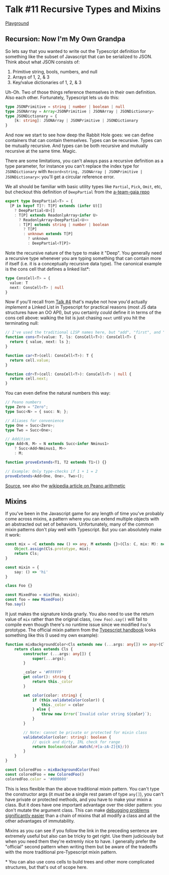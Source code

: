 # Talk #11 Recursive Types and Mixins

[Playground](https://www.typescriptlang.org/play/?#code/C4TwDgpgBAUgygeQHIAUBOBLAth4GBu0AvFAM7CYB2A5lAD5SUCuWARhGvVKwPY8A2EAIaUuzfvwBQoSLERIAgmjRCQUEkpUgAPPGTpsuAtAZ7Fy1VzMARDAGM8PSkLQgAfNPDQb9x89fqUADeklBhUADaANYAXGQUGDQAunFmmpam8gY4eIRW8rYOGE4uIJIAvpKesgDCTqQ1EBLaACpugSFh+EL8TBBxLaGMEAAewHF1lA1N-K3tDOJSlZIAZkyURU5QdvVzABTdvf1QLQA0UPykE-WNzW0AlNdTt7NtwUNoEMBMaKJBUIc+udKKNxhdSFBygBuCpVNYbPzbFz7OwzJ7TO5uR4nd5hT7fX7bGYAOkBEBhy3hm1EdgAJmgUWioJMMa8seiXnMxEwJLioPifjSSSCxhSqjspsAoDgRoFtDUoKCIJRaRCQQB3KB7e7qdoiEDnACyirGytVwXKbj2NUuE3OMrihuxGq1xLdLmoV2Z9QoTAcPDQKBcQiwXw4pHlWN1UAAkpKRKiWl5I1AAGRQY1EdqdcIIVgAKwgDmJQlIpAw1Eo1suxLAaB4wAbXntGBG9xh4X5X0FzMuYskEvI0tbiQ6QzCpFUcW10YA5AALDCz2ED-iliEAMT4FvFPozrYgtK3PECMr2x5bI0S7YHe5W25ILsNB6PfG1qz4xMnIHfUL2LuPe4v1Ud9VnWalhxGAAhIQ7Ciah63WWk6n4AN5UuE1gDNNUIE1PY3RLNBPTifUIiSHUsygfUrRtL1aJ1HM8W7Qk7DXMtMOw3sIUYztth9NA-UbTh8PdIivVI8i+V43jSCYSA0BEwjPRvaSwmWVSoAAfR2VDOBIWcAGIN2Mkzlw06gvj43TtTicgqFoHiNIFQlgEXUhiW0gQA3HXj1NU0hLJ0gM9iCtBbISGgGJ8jSMBWLVXIwdzDgwWkhCwlDgtC+4oo0jSEvczzdMCULotU8pFUuaBHNysJXPrTUXQAUWUYKAAM42S2krIDeJ7KgAASIJQvKVqVJqyFSrUqoNIAehmqAkAbY47BESgG24aA6wINLoB6uslocQ8oHvTgZVHVj10mgEehSnaMoU0Lwvs7FeAEYQ-iuzs5qgABHJh7CiKiVSgWkMDQUBzhjAAlAAZbZ5yLQGTv5EQLM+8JnNEKC+EEEQQq8tBiSwNK7HnPYZoMiIhAAWgALwUamAC0kiCAA2coZuyq7Kk7SplkHKV7sPY9T1bGC4IQngkPu88+HuW9JW6z5XxPR9cO9XThbfeXQq1nhiVCwJDIABlNs3l0kIA)

## Recursion: Now I'm My Own Grandpa

So lets say that you wanted to write out the Typescript definition for something like the subset of Javascript that can be serialized to JSON. Think about what JSON consists of:

1. Primitive string, bools, numbers, and null
2. Arrays of 1, 2, & 3
3. Key/value dictionaries of 1, 2, & 3

Uh-Oh. Two of those things reference themselves in their own definition. Also each other. Fortunately, Typescript lets us do this:

```typescript
type JSONPrimitive = string | number | boolean | null
type JSONArray = Array<JSONPrimitive | JSONArray | JSONDictionary>
type JSONDictionary = {
    [k: string]: JSONArray | JSONPrimitive | JSONDictionary
}
```

And now we start to see how deep the Rabbit Hole goes: we can define containers that can contain themselves. Types can be recursive. Types can be mutually recursive. And types can be both recursive and mutually recursive at the same time. Magic. 

There are some limitations, you can't always pass a recursive definition as a type parameter, for instance you can't replace the index type for `JSONDictionary` with `Record<string, JSONArray | JSONPrimitive | JSONDictionary>`: you'll get a circular reference error.

We all should be familiar with basic utility types like `Partial`, `Pick`, `Omit`, etc, but checkout this definition of `DeepPartial` from the [a-team-gaia repo](https://github.com/krogertechnology/a-team-gaia/blob/25e6472e72eba35aacaee57568b3dc40ab9ee798/packages/%40a-team/models/utils/src/module/data-manipulation/types.ts#L69)

```typescript
export type DeepPartial<T> = {
  [P in keyof T]?: T[P] extends (infer U)[]
    ? DeepPartial<U>[]
    : T[P] extends ReadonlyArray<infer U>
      ? ReadonlyArray<DeepPartial<U>>
      : T[P] extends string | number | boolean
        ? T[P]
        : unknown extends T[P]
          ? unknown
          : DeepPartial<T[P]>
```

Note the recursive nature of the type to make it "Deep". You generally need a recursive type whenever you are typing
something that can contain more if itself (i.e. it is a conceptually recursive data type). The canonical example is the
cons cell that defines a linked list\*:

```typescript
type ConsCell<T> = {
  value: T
  next: ConsCell<T> | null
}
```

Now if you'll recall from [Talk \#4](https://github.com/jared-smith-kr/Typescript-Lightning-Talks/tree/main/talks/generics) that's maybe not how you'd actually *implement* a Linked List in Typescript for practical reasons (most JS data structures have an OO API), but you certainly *could* define it in terms of the cons cell above: walking the list is just chasing `next` until you hit the terminating null:

```typescript
// I've used the traditional LISP names here, but "add", "first", and "rest" worb too
function cons<T>(value: T, ls: ConsCell<T>): ConsCell<T> {
  return { value, next: ls };
}

function car<T>(cell: ConsCell<T>): T {
  return cell.value;
}

function cdr<T>(cell: ConsCell<T>): ConsCell<T> | null {
  return cell.next;
}
```

You can even define the natural numbers this way:

```typescript
// Peano numbers
type Zero = "Zero";
type Succ<N> = { succ: N; };

// Aliases for convenience
type One = Succ<Zero>;
type Two = Succ<One>;

// Addition
type Add<N, M> = N extends Succ<infer Nminus1>
    ? Succ<Add<Nminus1, M>>
    : M;

function proveExtends<T1, T2 extends T1>() {}

// Example: Only type-checks if 1 + 1 = 2
proveExtends<Add<One, One>, Two>();
```

[Source](https://github.com/fwcd/tylude), see also the [wikipedia article on Peano arithmetic](https://en.wikipedia.org/wiki/Peano_axioms)

## Mixins

If you've been in the Javascript game for any length of time you've probably come across mixins, a pattern where you can extend multiple objects with an abstracted out set of behaviors. Unfortunately, many of the common mixin patterns don't play well with Typescript. But you can absolutely make it work:

```typescript
const mix = <C extends new () => any, M extends {}>(Cls: C, mix: M): new (...args: ConstructorParameters<C>) => InstanceType<C> & M => {
    Object.assign(Cls.prototype, mix);
    return Cls;
}

const mixin = {
    say: () => 'hi'
}

class Foo {}

const MixedFoo = mix(Foo, mixin);
const foo = new MixedFoo()
foo.say()
```

It just makes the signature kinda gnarly. You also need to use the return value of `mix` rather than the original class, `(new Foo).say()` will fail to compile even though there's no runtime issue since we modified `Foo`'s prototype. The official mixin pattern from the [Typescript handbook](https://www.typescriptlang.org/docs/handbook/mixins.html) looks something like this (I used my own example):

```typescript
function mixBackgroundColor<Cls extends new (...args: any[]) => any>(Cls: Cls) {
    return class extends Cls {
        constructor (...args: any[]) {
            super(...args);
        }

        _color = '#FFFFFF'
        get color(): string {
            return this._color
        }

        set color(color: string) {
            if (this.validateColor(color)) {
                this._color = color
            } else {
                throw new Error(`Invalid color string ${color}`);
            }
        }

        // Note: cannot be private or protected for mixin class
        validateColor(color: string): boolean {
            // quick and dirty, IRL check for range
            return Boolean(color.match(/#[a-zA-Z]{6}/))
        }
    }
}

const ColoredFoo = mixBackgroundColor(Foo)
const coloredFoo = new ColoredFoo()
coloredFoo.color = '#000000'
```

This is less flexible than the above traditional mixin pattern. You can't type the constructor args (it *must* be a single rest param of type `any[]`), you can't have private or protected methods, and you have to make your mixin a class. But it does have one important advantage over the older pattern: you don't mutate the argument class. This can make [debugging problems significantly easier](https://legacy.reactjs.org/blog/2016/07/13/mixins-considered-harmful.html) than a chain of mixins that all modify a class and all the other advantages of immutability.

Mixins as you can see if you follow the link in the preceding sentence are extremely useful but also can be tricky to get right. Use them judiciously but when you need them they're extremly nice to have. I generally prefer the "official" second pattern when writing them but be aware of the tradeoffs with the more traditional pre-Typescript mixin pattern.

\* You can also use cons cells to build trees and other more complicated structures, but that's out of scope here.
